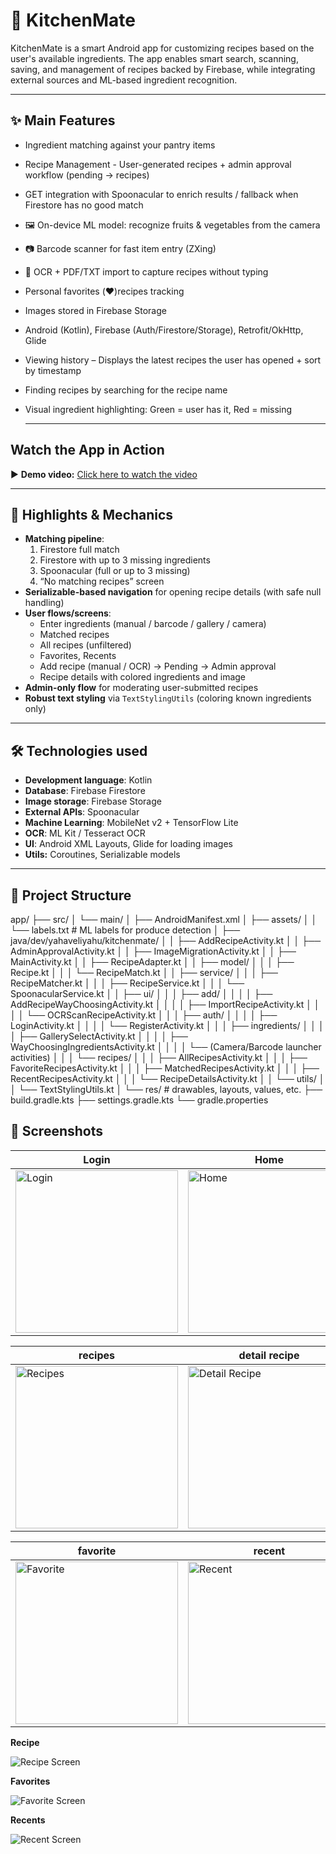 # 🍳 KitchenMate
KitchenMate is a smart Android app for customizing recipes based on the user's available ingredients. The app enables smart search, scanning, saving, and management of recipes backed by Firebase, while integrating external sources and ML-based ingredient recognition.

---

## ✨ Main Features

- Ingredient matching against your pantry items
- Recipe Management - User-generated recipes + admin approval workflow (pending → recipes)
- GET integration with Spoonacular to enrich results / fallback when Firestore has no good match
- 🖼️ On-device ML model: recognize fruits & vegetables from the camera
- 📷 Barcode scanner for fast item entry (ZXing)
- 📄 OCR + PDF/TXT import to capture recipes without typing
- Personal favorites (❤️)recipes tracking
- Images stored in Firebase Storage
- Android (Kotlin), Firebase (Auth/Firestore/Storage), Retrofit/OkHttp, Glide
- Viewing history – Displays the latest recipes the user has opened + sort by timestamp
- Finding recipes by searching for the recipe name
- Visual ingredient highlighting: Green = user has it, Red = missing

  ---

## Watch the App in Action

▶️ **Demo video:** [Click here to watch the video](https://streamable.com/493zsk)

---

## 🧠 Highlights & Mechanics

- **Matching pipeline**:
  1) Firestore full match 
  2) Firestore with up to 3 missing ingredients 
  3) Spoonacular (full or up to 3 missing) 
  4) “No matching recipes” screen
- **Serializable-based navigation** for opening recipe details (with safe null handling)
- **User flows/screens**:
  - Enter ingredients (manual / barcode / gallery / camera)
  - Matched recipes
  - All recipes (unfiltered)
  - Favorites, Recents
  - Add recipe (manual / OCR) → Pending → Admin approval
  - Recipe details with colored ingredients and image
- **Admin-only flow** for moderating user-submitted recipes
- **Robust text styling** via `TextStylingUtils` (coloring known ingredients only)

---

## 🛠 Technologies used

- **Development language**: Kotlin
- **Database**: Firebase Firestore
- **Image storage**: Firebase Storage
- **External APIs**: Spoonacular
- **Machine Learning**: MobileNet v2 + TensorFlow Lite
- **OCR**: ML Kit / Tesseract OCR
- **UI**: Android XML Layouts, Glide for loading images
- **Utils:** Coroutines, Serializable models
  
---

## 📂 Project Structure

  app/
├── src/
│ └── main/
│ ├── AndroidManifest.xml
│ ├── assets/
│ │ └── labels.txt # ML labels for produce detection
│ ├── java/dev/yahaveliyahu/kitchenmate/
│ │ ├── AddRecipeActivity.kt
│ │ ├── AdminApprovalActivity.kt
│ │ ├── ImageMigrationActivity.kt
│ │ ├── MainActivity.kt
│ │ ├── RecipeAdapter.kt
│ │ ├── model/
│ │ │ ├── Recipe.kt
│ │ │ └── RecipeMatch.kt
│ │ ├── service/
│ │ │ ├── RecipeMatcher.kt
│ │ │ ├── RecipeService.kt
│ │ │ └── SpoonacularService.kt
│ │ ├── ui/
│ │ │ ├── add/
│ │ │ │ ├── AddRecipeWayChoosingActivity.kt
│ │ │ │ ├── ImportRecipeActivity.kt
│ │ │ │ └── OCRScanRecipeActivity.kt
│ │ │ ├── auth/
│ │ │ │ ├── LoginActivity.kt
│ │ │ │ └── RegisterActivity.kt
│ │ │ ├── ingredients/
│ │ │ │ ├── GallerySelectActivity.kt
│ │ │ │ ├── WayChoosingIngredientsActivity.kt
│ │ │ │ └── (Camera/Barcode launcher activities)
│ │ │ └── recipes/
│ │ │ ├── AllRecipesActivity.kt
│ │ │ ├── FavoriteRecipesActivity.kt
│ │ │ ├── MatchedRecipesActivity.kt
│ │ │ ├── RecentRecipesActivity.kt
│ │ │ └── RecipeDetailsActivity.kt
│ │ └── utils/
│ │ └── TextStylingUtils.kt
│ └── res/ # drawables, layouts, values, etc.
├── build.gradle.kts
├── settings.gradle.kts
└── gradle.properties

## 📸 Screenshots

| Login | Home | Match Results |
|---|---|---|
| <img src="screenshots/login.jpg" width="260" alt="Login"> | <img src="screenshots/home.jpg" width="260" alt="Home"> | <img src="screenshots/match.jpg" width="260" alt="Match"> |

| recipes | detail recipe | 
|---|---|
| <img src="screenshots/recipes.jpg" width="260" alt="Recipes"> | <img src="screenshots/detail recipe.jpg" width="260" alt="Detail Recipe">|

| favorite | recent | 
|---|---|
| <img src="screenshots/favorite.jpg" width="260" alt="Favorite"> | <img src="screenshots/recent.jpg" width="260" alt="Recent">|


**Recipe**

![Recipe Screen](recipes.jpg)

**Favorites**

![Favorite Screen](favorite.jpg)

**Recents**

![Recent Screen](recent.jpg)

